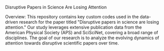 Disruptive Papers in Science Are Losing Attention

Overview:
This repository contains key custom codes used in the data-driven research for the paper titled "Disruptive papers in science are losing attention." Our study leverages extensive publication data from the American Physical Society (APS) and SciSciNet, covering a broad range of disciplines. The goal of our research is to analyze the evolving dynamics of attention towards disruptive scientific papers over time.
